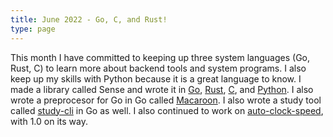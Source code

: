 ```yaml
---
title: June 2022 - Go, C, and Rust!
type: page
---
```


This month I have committed to keeping up three system languages (Go, Rust, C) to learn more about backend tools and system programs. I also keep up my skills with Python because it is a great language to know. I made a library called Sense and wrote it in [Go](https://github.com/jakeroggenbuck/gosense), [Rust](https://github.com/jakeroggenbuck/sense-rs), [C](https://github.com/jakeroggenbuck/sense-c), and [Python](https://github.com/jakeroggenbuck/sense-py). I also wrote a preprocesor for Go in Go called [Macaroon](https://github.com/JakeRoggenbuck/macaroon). I also wrote a study tool called [study-cli](https://github.com/JakeRoggenbuck/study-cli) in Go as well. I also continued to work on [auto-clock-speed](https://github.com/JakeRoggenbuck/auto-clock-speed), with 1.0 on its way.
